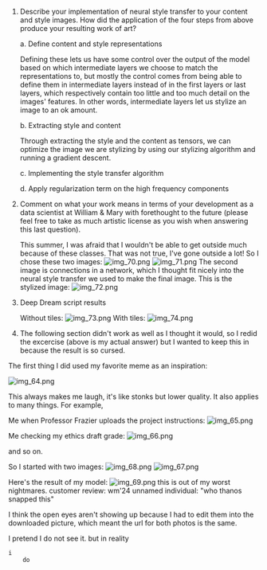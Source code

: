 1. Describe your implementation of neural style transfer to your content and style images.
How did the application of the four steps from above produce your resulting work of art? 

    a. Define content and style representations
            
   Defining these lets us have some control over the output of the model based on which intermediate layers we choose to match the representations to, but mostly the control comes from 
    being able to define them in intermediate layers instead of in the first layers or last layers, which respectively contain too little and too much detail on the images' features.
   In other words, intermediate layers let us stylize an image to an ok amount.
   
    b. Extracting style and content
   
   Through extracting the style and the content as tensors, we can optimize the image we are stylizing by using our stylizing algorithm and running a gradient descent.
   
    c. Implementing the style transfer algorithm
   
    d. Apply regularization term on the high frequency components

2. Comment on what your work means in terms of your development as a data scientist at William & Mary with forethought to the future (please feel free to take as much artistic license as you wish when answering this last question).
   
   This summer, I was afraid that I wouldn't be able to get outside much because of these classes. That was not true, I've gone outside a lot! 
   So I chose these two images:
   ![img_70.png](img_70.png)
   ![img_71.png](img_71.png)
   The second image is connections in a network, which I thought fit nicely into the neural style transfer we used to make the final image.
   This is the stylized image:
   ![img_72.png](img_72.png)
3. Deep Dream script results
   
   Without tiles:
   ![img_73.png](img_73.png)
   With tiles:
   ![img_74.png](img_74.png)
4. The following section didn't work as well as I thought it would, so I redid the excercise (above is my actual answer) but I wanted to keep this in because the result is so cursed.

The first thing I did used my favorite meme as an inspiration:

![img_64.png](img_64.png)

This always makes me laugh, it's like stonks but lower quality. It also applies to many things.
For example,

Me when Professor Frazier uploads the project instructions:
![img_65.png](img_65.png)

Me checking my ethics draft grade:
![img_66.png](img_66.png)

and so on.

So I started with two images:
![img_68.png](img_68.png)
![img_67.png](img_67.png)

Here's the result of my model:
![img_69.png](img_69.png)
this is out of my worst nightmares. 
customer review: wm'24 unnamed individual: "who thanos snapped this"

I think the open eyes aren't showing up because I had to edit them into the downloaded picture, which meant the url for both photos is the same.

I pretend I do not see it. but in reality

    i 
        do